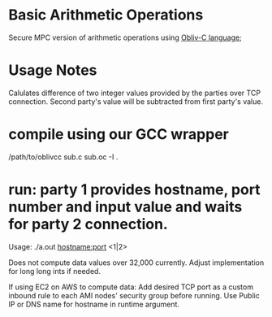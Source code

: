 # Basic Arithmetic Operations 
Secure MPC version of arithmetic operations using [Obliv-C language](http://www.oblivc.org);

# Usage Notes
Calulates difference of two integer values provided by the parties over TCP connection. Second party's value will be subtracted from first party's value.

# compile using our GCC wrapper
/path/to/oblivcc sub.c sub.oc -I .

# run: party 1 provides hostname, port number and input value and waits for party 2 connection. 
Usage: ./a.out <hostname:port> <1|2> <value>

Does not compute data values over 32,000 currently. Adjust implementation for long long ints if needed.
     
If using EC2 on AWS to compute data:
Add desired TCP port as a custom inbound rule to each AMI nodes' security group before running. Use Public IP or DNS name for hostname in runtime argument.
